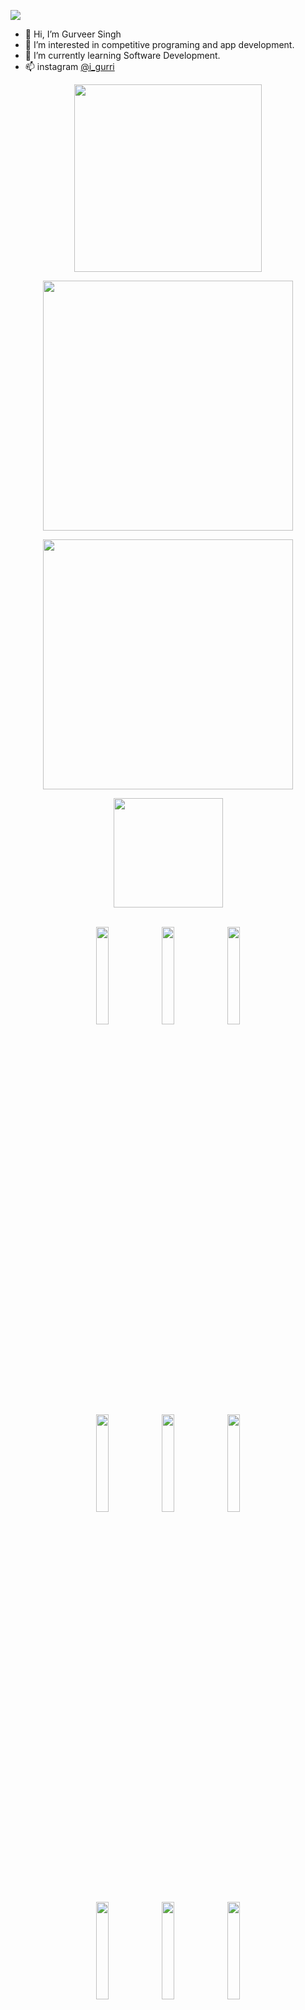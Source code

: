 ![](https://visitor-badge.glitch.me/badge?page_id=gurr-i)
- 👋 Hi, I’m Gurveer Singh
- 👀 I’m interested in competitive programing and app development.
- 🌱 I’m currently learning Software Development.
- 📫 instagram [@i_gurri](www.instagram.com/i_gurri)
<p align='middle'><img src='https://github-readme-stats.vercel.app/api/top-langs/?username=gurr-i&layout=compact' width='300"'></p><p align ="middle">

</p>  
<p align='middle'><img src='https://github-readme-stats.vercel.app/api?username=gurr-i&show_icons=true&theme=midnight-purple' width='400"'></p>
<p align='middle'><img src='https://github-readme-streak-stats.herokuapp.com/?user=gurr-i&theme=midnight-purple&show_icon=true' width='400"'></p> <p align='middle'><img src='https://komarev.com/ghpvc/?username=gurr-i&label=My%20Profile%20Views&color=blueviolet&style=plastic' width='175"'></p>
<p align='middle'>
  <br />
  <code><img width="20%"  src="https://www.vectorlogo.zone/logos/json/json-ar21.svg"></code>
  <code><img width="20%"   src="https://www.vectorlogo.zone/logos/git-scm/git-scm-ar21.svg"></code>
  <code><img width="20%"   src="https://www.vectorlogo.zone/logos/python/python-ar21.svg"></code>
  <br />
  <code><img width="20%"  src="https://www.vectorlogo.zone/logos/mysql/mysql-ar21.svg"></code>
  <code><img width="20%"  src="https://www.vectorlogo.zone/logos/sqlite/sqlite-ar21.svg"></code>
  <code><img width="20%"  src="https://www.vectorlogo.zone/logos/firebase/firebase-ar21.svg"></code>
  <br />
  <code><img width="20%"  src="https://www.vectorlogo.zone/logos/w3_html5/w3_html5-ar21.svg"></code>
  <code><img width="20%"  src="https://www.vectorlogo.zone/logos/github/github-ar21.svg"></code>
  <code><img width="20%"  src="https://www.vectorlogo.zone/logos/gitlab/gitlab-ar21.svg"></code>
  <br>
</p>
<!---
Gurveer2/Gurveer2 is a ✨ special ✨ repository because its `README.md` (this file) appears on your GitHub profile.
You can click the Preview link to take a look at your changes.
--->

<!-- ![gurr-i's GitHub stats](https://github-readme-stats.vercel.app/api?username=gurr-i&show_icons=true) -->


